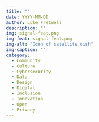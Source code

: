 ```yaml
---
title: ""
date: YYYY-MM-DD
author: Luke Fretwell
description: ""
img: signal-feat.png
img-feat: signal-feat.png
img-alt: "Icon of satellite dish"
img-caption: ""
category:
  - Community
  - Culture
  - Cybersecurity
  - Data
  - Design
  - Digital
  - Inclusion
  - Innovation
  - Open
  - Privacy
---
```


